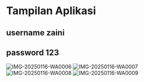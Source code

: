 # Tampilan Aplikasi
## username zaini
## password 123
![IMG-20250116-WA0006](https://github.com/user-attachments/assets/f4a7e863-3383-4068-b9c0-d68632f4a9d0)
![IMG-20250116-WA0007](https://github.com/user-attachments/assets/92ddf269-a970-495d-a0d9-bf94ff48861b)
![IMG-20250116-WA0008](https://github.com/user-attachments/assets/0c45c0fb-9347-408d-ad55-6a0a706427e9)
![IMG-20250116-WA0009](https://github.com/user-attachments/assets/201e8272-8c2c-44ac-be7e-213ca573da08)
